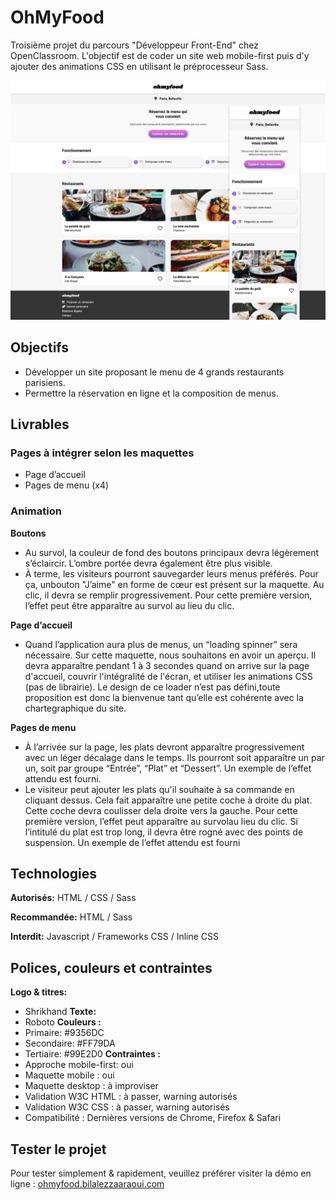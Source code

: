 # OhMyFood

Troisième projet du parcours "Développeur Front-End" chez OpenClassroom. L'objectif est de coder un site web mobile-first puis d'y ajouter des animations CSS en utilisant le préprocesseur Sass.

![maquette web reservia](assets/img/mockup/mockup.png)

## Objectifs

- Développer un site proposant le menu de 4 grands restaurants parisiens.
- Permettre la réservation en ligne et la composition de menus.

## Livrables

### Pages à intégrer selon les maquettes

- Page d’accueil
- Pages de menu (x4)

### Animation

**Boutons**

- Au survol, la couleur de fond des boutons principaux devra légèrement s’éclaircir. L’ombre portée devra également être plus visible.
- À terme, les visiteurs pourront sauvegarder leurs menus préférés. Pour ça, unbouton "J’aime" en forme de cœur est présent sur la maquette. Au clic, il devra se remplir progressivement. Pour cette première version, l’effet peut être apparaître au survol au lieu du clic.

**Page d’accueil**

- Quand l’application aura plus de menus, un “loading spinner” sera nécessaire. Sur cette maquette, nous souhaitons en avoir un aperçu. Il devra apparaître pendant 1 à 3 secondes quand on arrive sur la page d'accueil, couvrir l'intégralité de l'écran, et utiliser les animations CSS (pas de librairie). Le design de ce loader n’est pas défini,toute proposition est donc la bienvenue tant qu’elle est cohérente avec la chartegraphique du site.

**Pages de menu**

- À l’arrivée sur la page, les plats devront apparaître progressivement avec un léger décalage dans le temps. Ils pourront soit apparaître un par un, soit par groupe “Entrée”, “Plat” et “Dessert”. Un exemple de l’effet attendu est fourni.
- Le visiteur peut ajouter les plats qu'il souhaite à sa commande en cliquant dessus. Cela fait apparaître une petite coche à droite du plat. Cette coche devra coulisser dela droite vers la gauche. Pour cette première version, l’effet peut apparaître au survolau lieu du clic. Si l’intitulé du plat est trop long, il devra être rogné avec des points de suspension. Un exemple de l’effet attendu est fourni

## Technologies

**Autorisés:** HTML / CSS / Sass

**Recommandée:** HTML / Sass

**Interdit:** Javascript / Frameworks CSS / Inline CSS

## Polices, couleurs et contraintes

**Logo & titres:**

- Shrikhand
  **Texte:**
- Roboto
  **Couleurs :**
- Primaire: #9356DC
- Secondaire: #FF79DA
- Tertiaire: #99E2D0
  **Contraintes :**
- Approche mobile-first: oui
- Maquette mobile : oui
- Maquette desktop : à improviser
- Validation W3C HTML : à passer, warning autorisés
- Validation W3C CSS : à passer, warning autorisés
- Compatibilité : Dernières versions de Chrome, Firefox & Safari

## Tester le projet

Pour tester simplement & rapidement, veuillez préférer visiter la démo en ligne : [ohmyfood.bilalezzaaraoui.com](https://bilalezzaaraoui.github.io/BilalEzzaaraoui_3_23082021/)
